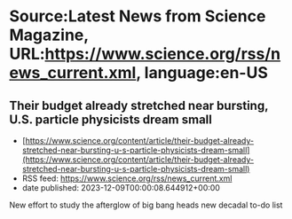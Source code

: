 # Source:Latest News from Science Magazine, URL:https://www.science.org/rss/news_current.xml, language:en-US

## Their budget already stretched near bursting, U.S. particle physicists dream small
 - [https://www.science.org/content/article/their-budget-already-stretched-near-bursting-u-s-particle-physicists-dream-small](https://www.science.org/content/article/their-budget-already-stretched-near-bursting-u-s-particle-physicists-dream-small)
 - RSS feed: https://www.science.org/rss/news_current.xml
 - date published: 2023-12-09T00:00:08.644912+00:00

New effort to study the afterglow of big bang heads new decadal to-do list

